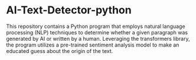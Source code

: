 # AI-Text-Detector-python
This repository contains a Python program that employs natural language processing (NLP) techniques to determine whether a given paragraph was generated by AI or written by a human. Leveraging the transformers library, the program utilizes a pre-trained sentiment analysis model to make an educated guess about the origin of the text.
